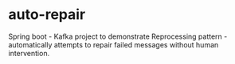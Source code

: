 # auto-repair
Spring boot - Kafka project to demonstrate Reprocessing pattern - automatically attempts to repair failed messages without human intervention.
